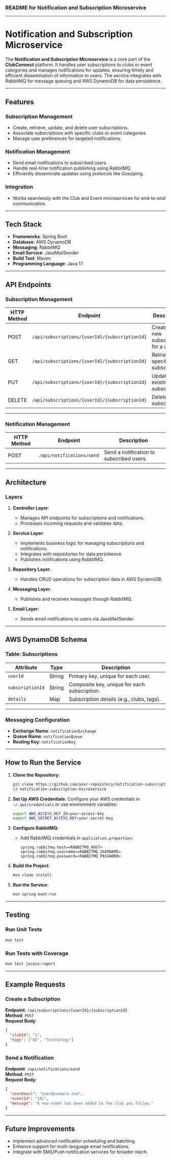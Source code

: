 ### README for Notification and Subscription Microservice

---

# Notification and Subscription Microservice

The **Notification and Subscription Microservice** is a core part of the **ClubConnect** platform. It handles user subscriptions to clubs or event categories and manages notifications for updates, ensuring timely and efficient dissemination of information to users. The service integrates with RabbitMQ for message queuing and AWS DynamoDB for data persistence.

---

## Features

### **Subscription Management**
- Create, retrieve, update, and delete user subscriptions.
- Associate subscriptions with specific clubs or event categories.
- Manage user preferences for targeted notifications.

### **Notification Management**
- Send email notifications to subscribed users.
- Handle real-time notification publishing using RabbitMQ.
- Efficiently disseminate updates using protocols like Gossiping.

### **Integration**
- Works seamlessly with the Club and Event microservices for end-to-end communication.

---

## Tech Stack

- **Frameworks**: Spring Boot
- **Database**: AWS DynamoDB
- **Messaging**: RabbitMQ
- **Email Service**: JavaMailSender
- **Build Tool**: Maven
- **Programming Language**: Java 17

---

## API Endpoints

### Subscription Management

| HTTP Method | Endpoint                              | Description                                           |
|-------------|---------------------------------------|-------------------------------------------------------|
| POST        | `/api/subscriptions/{userId}/{subscriptionId}` | Create a new subscription for a user.          |
| GET         | `/api/subscriptions/{userId}/{subscriptionId}` | Retrieve a specific subscription.              |
| PUT         | `/api/subscriptions/{userId}/{subscriptionId}` | Update an existing subscription.               |
| DELETE      | `/api/subscriptions/{userId}/{subscriptionId}` | Delete a subscription.                         |

---

### Notification Management

| HTTP Method | Endpoint                          | Description                                           |
|-------------|-----------------------------------|-------------------------------------------------------|
| POST        | `/api/notifications/send`         | Send a notification to subscribed users.             |

---

## Architecture

### Layers

1. **Controller Layer**:
   - Manages API endpoints for subscriptions and notifications.
   - Processes incoming requests and validates data.

2. **Service Layer**:
   - Implements business logic for managing subscriptions and notifications.
   - Integrates with repositories for data persistence.
   - Publishes notifications using RabbitMQ.

3. **Repository Layer**:
   - Handles CRUD operations for subscription data in AWS DynamoDB.

4. **Messaging Layer**:
   - Publishes and receives messages through RabbitMQ.

5. **Email Layer**:
   - Sends email notifications to users via JavaMailSender.

---

## AWS DynamoDB Schema

### Table: **Subscriptions**

| Attribute      | Type   | Description                                    |
|-----------------|--------|------------------------------------------------|
| `userId`       | String | Primary key, unique for each user.             |
| `subscriptionId` | String | Composite key, unique for each subscription.  |
| `details`      | Map    | Subscription details (e.g., clubs, tags).      |

---

### Messaging Configuration

- **Exchange Name**: `notificationExchange`
- **Queue Name**: `notificationQueue`
- **Routing Key**: `notificationKey`

---

## How to Run the Service

1. **Clone the Repository**:
   ```bash
   git clone https://github.com/your-repository/notification-subscription-microservice.git
   cd notification-subscription-microservice
   ```

2. **Set Up AWS Credentials**:
   Configure your AWS credentials in `~/.aws/credentials` or use environment variables:
   ```bash
   export AWS_ACCESS_KEY_ID=your-access-key
   export AWS_SECRET_ACCESS_KEY=your-secret-key
   ```

3. **Configure RabbitMQ**:
   - Add RabbitMQ credentials in `application.properties`:
     ```properties
     spring.rabbitmq.host=<RABBITMQ_HOST>
     spring.rabbitmq.username=<RABBITMQ_USERNAME>
     spring.rabbitmq.password=<RABBITMQ_PASSWORD>
     ```

4. **Build the Project**:
   ```bash
   mvn clean install
   ```

5. **Run the Service**:
   ```bash
   mvn spring-boot:run
   ```

---

## Testing

### Run Unit Tests
```bash
mvn test
```

### Run Tests with Coverage
```bash
mvn test jacoco:report
```

---

## Example Requests

### Create a Subscription
**Endpoint**: `/api/subscriptions/{userId}/{subscriptionId}`  
**Method**: `POST`  
**Request Body**:
```json
{
  "clubId": "1",
  "tags": ["AI", "Technology"]
}
```

### Send a Notification
**Endpoint**: `/api/notifications/send`  
**Method**: `POST`  
**Request Body**:
```json
{
  "userEmail": "user@example.com",
  "eventId": "101",
  "message": "A new event has been added to the club you follow."
}
```

---

## Future Improvements

- Implement advanced notification scheduling and batching.
- Enhance support for multi-language email notifications.
- Integrate with SMS/Push notification services for broader reach.

